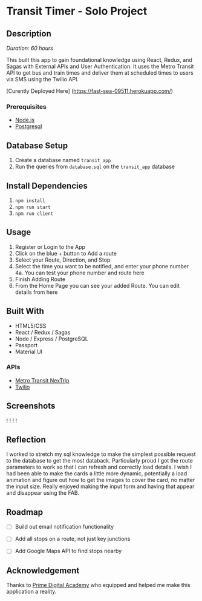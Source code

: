 # Transit Timer - Solo Project

## Description

_Duration: 60 hours_

This built this app to gain foundational knowledge using React, Redux, and Sagas with External APIs and User Authentication. It uses the Metro Transit API to get bus and train times and deliver them at scheduled times to users via SMS using the Twilio API.  

[Curently Deployed Here] (https://fast-sea-09511.herokuapp.com/)

### Prerequisites

- [Node.js](https://nodejs.org/en/)
- [Postgresql](https://www.postgresql.org/)

## Database Setup

1. Create a database named `transit_app`
2. Run the queries from `database.sql` on the `transit_app` database

## Install Dependencies

1. `npm install`
2. `npm run start`
3. `npm run client`

## Usage
1. Register or Login to the App
2. Click on the blue + button to Add a route
3. Select your Route, Direction, and Stop
4. Select the time you want to be notified, and enter your phone number
  4a. You can test your phone number and route here
5. Finish Adding Route
6. From the Home Page you can see your added Route. You can edit details from here

## Built With 
- HTML5/CSS
- React / Redux / Sagas
- Node / Express / PostgreSQL
- Passport
- Material UI

### APIs
- [Metro Transit NexTrip](https://svc.metrotransit.org/swagger/index.html)
- [Twilio](https://www.twilio.com/)

## Screenshots
! [](./documentation/images/AddRoute.png)
! [](./documentation/images/AddStop.png)
! [](./documentation/images/EditRoute.png)
! [](./documentation/images/HomePage.png)

## Reflection
I worked to stretch my sql knowledge to make the simplest possible request to the database to get the most databack. Particularly proud I got the route parameters to work so that I can refresh and correctly load details. 
I wish I had been able to make the cards a little more dynamic, potentially a load animation and figure out how to get the images to cover the card, no matter the input size. 
Really enjoyed making the input form and having that appear and disappear using the FAB. 

## Roadmap 
- [ ] Build out email notification functionality
- [ ] Add all stops on a route, not just key junctions
- [ ] Add Google Maps API to find stops nearby


## Acknowledgement
Thanks to [Prime Digital Academy](www.primeacademy.io) who equipped and helped me make this application a reality.

